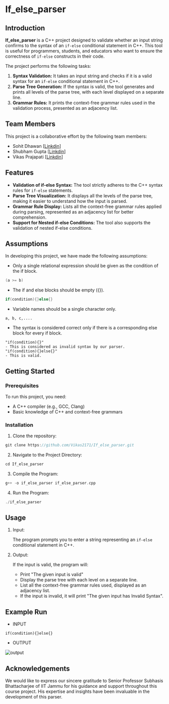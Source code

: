 # If_else_parser

## Introduction
**If_else_parser** is a C++ project designed to validate whether an input string confirms to the syntax of an `if-else` conditional statement in C++. This tool is useful for programmers, students, and educators who want to ensure the correctness of `if-else` constructs in their code.

The project performs the following tasks:

1. __Syntax Validation:__ It takes an input string and checks if it is a valid syntax for an `if-else` conditional statement in C++.
2. __Parse Tree Generation:__ If the syntax is valid, the tool generates and prints all levels of the parse tree, with each level displayed on a separate line.
3. __Grammar Rules:__ It prints the context-free grammar rules used in the validation process, presented as an adjacency list.
## Team Members
This project is a collaborative effort by the following team members:

* Sohit Dhawan  [[Linkdin](https://www.linkedin.com/in/sohit-dhawan-78676a255/)]
* Shubham Gupta  [[Linkdin](https://www.linkedin.com/in/shubham-gupta-79876a255/)]
* Vikas Prajapati [[Linkdin](https://www.linkedin.com/in/vikas-prajapati-577bab252/)]

## Features
* __Validation of if-else Syntax:__ The tool strictly adheres to the C++ syntax rules for `if-else` statements.
* __Parse Tree Visualization:__ It displays all the levels of the parse tree, making it easier to understand how the input is parsed.
* __Grammar Rule Display:__ Lists all the context-free grammar rules applied during parsing, represented as an adjacency list for better comprehension.
* __Support for Nested if-else Conditions:__ The tool also supports the validation of nested if-else conditions.

## Assumptions

In developing this project, we have made the following assumptions:

* Only a single relational expression should be given as the condition of the if block.
```cpp
(a >= b) 
```
* The if and else blocks should be empty ({}).
```cpp
if(condition){}else{}
```
* Variable names should be a single character only.
```cp
a, b, c,....
```
* The syntax is considered correct only if there is a corresponding else block for every if block.
```cp
"if(condition){}"
- This is considered as invalid syntax by our parser.
"if(condition){}else{}"
- This is valid.
```
## Getting Started

### Prerequisites
To run this project, you need:

* A C++ compiler (e.g., GCC, Clang)
* Basic knowledge of C++ and context-free grammars

### Installation
1. Clone the repository:
```cpp
git clone https://github.com/Vikas2171/If_else_parser.git
```
2. Navigate to the Project Directory:
```cpp
cd If_else_parser
```
3. Compile the Program:
```cpp
g++ -o if_else_parser if_else_parser.cpp
```
4. Run the Program:
```cpp
./if_else_parser
```

## Usage
1. Input:

    The program prompts you to enter a string representing an `if-else` conditional statement in C++.

2. Output:

    If the input is valid, the program will:
    * Print "The given input is valid"
    * Display the parse tree with each level on a separate line.
    * List all the context-free grammar rules used, displayed as an adjacency list.
    * If the input is invalid, it will print "The given input has Invalid Syntax".

## Example Run
* INPUT
```cp
if(condition){}else{}
```
* OUTPUT

![output](https://github.com/Vikas2171/If_else_parser/blob/main/image.png)

## Acknowledgements
We would like to express our sincere gratitude to Senior Professor Subhasis Bhattacharjee of IIT Jammu for his guidance and support throughout this course project. His expertise and insights have been invaluable in the development of this parser.